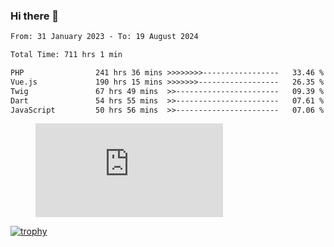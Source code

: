 ### Hi there 👋
<!--START_SECTION:waka-->

```txt
From: 31 January 2023 - To: 19 August 2024

Total Time: 711 hrs 1 min

PHP                241 hrs 36 mins >>>>>>>>-----------------   33.46 %
Vue.js             190 hrs 15 mins >>>>>>>------------------   26.35 %
Twig               67 hrs 49 mins  >>-----------------------   09.39 %
Dart               54 hrs 55 mins  >>-----------------------   07.61 %
JavaScript         50 hrs 56 mins  >>-----------------------   07.06 %
```

<!--END_SECTION:waka-->
<!-- 
- 🔭 I’m currently working on ...
- 🌱 I’m currently learning ...
- 👯 I’m looking to collaborate on ...
- 🤔 I’m looking for help with ...
- 💬 Ask me about ...
- 📫 How to reach me: ...
- 😄 Pronouns: ...
- ⚡ Fun fact: ... -->


<figure><embed src="https://wakatime.com/share/@jakihanif/43c5af78-a69f-4ced-8cfc-b0822aa9be8f.svg"></embed></figure>

[![trophy](https://github-profile-trophy.vercel.app/?username=jakihanif23&rank=-A,-A)](https://github.com/jakihanif23)
